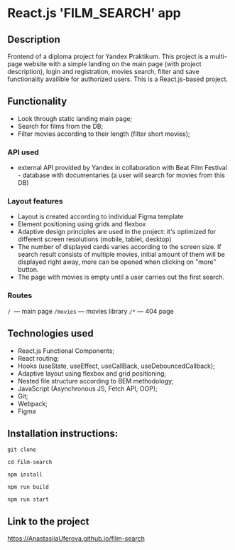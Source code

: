 # React.js 'FILM_SEARCH' app

## Description

Frontend of a diploma project for Yandex Praktikum. This project is a multi-page website with a simple landing on the main page (with project description), login and registration, movies search, filter and save functionality availible for authorized users. This is a React.js-based project.

## Functionality

* Look through static landing main page;
* Search for films from the DB;
* Filter movies according to their length (filter short movies);


### API used

* external API provided by Yandex in collaboration with Beat Film Festival - database with documentaries (a user will search for movies from this DB)

### Layout features

* Layout is created according to individual Figma template
* Element positioning using grids and flexbox
* Adaptive design principles are used in the project: it's optimized for different screen resolutions (mobile, tablet, desktop)
* The number of displayed cards varies according to the screen size. If search result consists of multiple movies, initial amount of them will be displayed right away, more can be opened when clicking on "more" button.
* The page with movies is empty until a user carries out the first search. 

### Routes
```/ ```— main page
```/movies``` — movies library
```/*``` — 404 page

## Technologies used

* React.js Functional Components;
* React routing;
* Hooks (useState, useEffect, useCallBack, useDebouncedCallback);
* Adaptive layout using flexbox and grid positioning;
* Nested file structure according to BEM methodology;
* JavaScript (Asynchronous JS, Fetch API, OOP);
* Git;
* Webpack;
* Figma


## Installation instructions:

```
git clone 

cd film-search

npm install 

npm run build

npm run start
```

## Link to the project
https://AnastasiiaUferova.github.io/film-search
